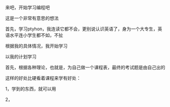 来吧，开始学习编程吧

这是一个非常有意思的想法

首先，学习ptyhon，我连读它都不会，更别说认识英语了，身为一个大专生，英语水平连小学生都不如，不扯

根据我的具体情况，我开始学习

以我的计划学习

首先，根据各种理论，也就是，为自己做一个课程表，最终的考试题是由自己出的

这样的好处比硬看着课程来学有好处：

1，学到的东西，就可以用

2，
